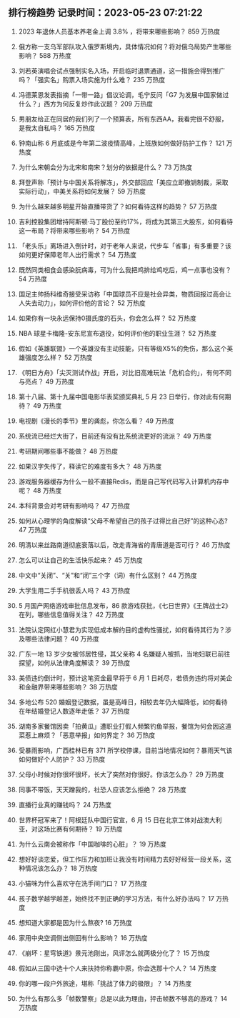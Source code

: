 
## 排行榜趋势 记录时间：2023-05-23 07:21:22
  
  1. 2023 年退休人员基本养老金上调 3.8% ，将带来哪些影响？ 859 万热度
    
  2. 俄方称一支乌军部队攻入俄罗斯境内，具体情况如何？将对俄乌局势产生哪些影响？ 588 万热度
    
  3. 刘若英演唱会试点强制实名入场，开启临时退票通道，这一措施会得到推广吗？「强实名」购票入场实施为什么难？ 235 万热度
    
  4. 冯德莱恩发表指摘「一带一路」倡议论调，毛宁反问「G7 为发展中国家做过什么？」西方为何反复炒作此议题？ 209 万热度
    
  5. 男朋友给正在同居的我们列了一个预算表，所有东西AA，我看完很不舒服，是我太自私吗？ 165 万热度
    
  6. 钟南山称 6 月底或是今年第二波疫情高峰，上班族如何做好防护工作？ 121 万热度
    
  7. 为什么宋朝会分为北宋和南宋？划分的依据是什么？ 73 万热度
    
  8. 拜登声称「预计与中国关系将解冻」，外交部回应「美应立即撤销制裁，采取实际行动」，中美关系将如何发展？ 59 万热度
    
  9. 为什么越来越多明星开始直播带货了？如何看待这样的趋势？ 57 万热度
    
  10. 吉利控股集团增持阿斯顿·马丁股份至约17%，将成为其第三大股东，如何看待这一布局？将带来哪些影响？ 54 万热度
    
  11. 「老头乐」离场进入倒计时，对于老年人来说，代步车「省事」有多重要？该如何更好保障老年人出行需求？ 54 万热度
    
  12. 既然同类相食会感染䏓病毒，可为什么我把鸡排给鸡吃后，鸡一点事也没有？ 54 万热度
    
  13. 国足主帅扬科维奇接受采访称「中国球员不应是社会异类，物质回报过高会让人失去动力」，如何评价他的言论？ 52 万热度
    
  14. 如果你有一块永远保持0摄氏度的石头，你会怎么样？ 52 万热度
    
  15. NBA 球星卡梅隆-安东尼宣布退役，如何评价他的职业生涯？ 52 万热度
    
  16. 假如《英雄联盟》一个英雄没有主动技能，只有等级X5%的免伤，那么这个英雄强度怎么样？ 52 万热度
    
  17. 《明日方舟》「尖灭测试作战」开启，对比旧高难玩法「危机合约」，有何不同与亮点？ 49 万热度
    
  18. 第十八届、第十九届中国电影华表奖颁奖典礼 5 月 23 日举行，你对此有何期待？ 49 万热度
    
  19. 电视剧《漫长的季节》里的龚彪，你怎么看？ 49 万热度
    
  20. 系统流已经烂大街了，目前还有没有比系统流更好的流派？ 49 万热度
    
  21. 考研期间哪些事不能做？ 48 万热度
    
  22. 如果汉字失传了，释读它的难度有多大？ 48 万热度
    
  23. 游戏服务器缓存为什么一般不直接Redis，而是自己写代码写入计算机内存中呢？ 48 万热度
    
  24. 本科背景会对考研有影响吗？ 47 万热度
    
  25. 如何从心理学的角度解读“父母不希望自己的孩子过得比自己好”的这种心态? 47 万热度
    
  26. 明清以来丝路南道彻底衰落以后，改走青海省的青唐道是否可行？ 46 万热度
    
  27. 怎么可以让自己的生活快乐起来？ 45 万热度
    
  28. 中文中“关闭”、“关”和“闭”三个字（词）有什么区别？ 44 万热度
    
  29. 大学生用二手手机很丢人吗？ 43 万热度
    
  30. 5 月国产网络游戏审批信息发布，86 款游戏获批，《七日世界》《王牌战士2》在列，哪些信息值得关注？ 42 万热度
    
  31. 法院认定网红小慧君为实现低成本解约目的虚构性骚扰，如何看待其行为？涉及哪些法律问题？ 40 万热度
    
  32. 广东一地 13 岁少女被邻居性侵，其父亲称 4 名嫌疑人被抓，当地妇联已前往探望，如何从法律角度解读？ 39 万热度
    
  33. 美债违约倒计时，预计这笔资金最早将于 6 月 1 日耗尽，若债务违约将对美企和金融界带来哪些影响？ 38 万热度
    
  34. 多地公布 520 婚姻登记数据，虽是高峰日，相较去年仍大幅降低，如何看待在年结婚登记人数逐年走低？ 37 万热度
    
  35. 湖南多家餐馆因卖「拍黄瓜」遭职业打假人频繁钓鱼举报，餐馆为何会因这道菜惹上麻烦？「恶意举报」如何界定？ 36 万热度
    
  36. 受暴雨影响，广西桂林已有 371 所学校停课，目前当地情况如何？暴雨天气该如何做好个人防护？ 33 万热度
    
  37. 父母小时候对你很坏很坏，长大了突然对你很好。你该怎么办？ 29 万热度
    
  38. 同事不带饭，天天蹭我的，社恐人应该怎么拒绝？ 28 万热度
    
  39. 直播行业真的赚钱吗？ 24 万热度
    
  40. 世界杯冠军来了！阿根廷队中国行官宣，6 月 15 日在北京工体对战澳大利亚，对这场比赛有何期待？ 19 万热度
    
  41. 为什么云南会被称作「中国咖啡的心脏」？ 19 万热度
    
  42. 想好好谈恋爱，但工作压力和加班让我没有时间精力去好好经营一段关系，这种情况该怎么办？ 18 万热度
    
  43. 小猫咪为什么喜欢守在洗手间门口？ 17 万热度
    
  44. 孩子数学越学越差，始终找不到正确的学习方法，有什么好办法吗？ 17 万热度
    
  45. 想知道大家都是因为什么熬夜? 16 万热度
    
  46. 家用中央空调侧出侧回有什么影响？ 16 万热度
    
  47. 《崩坏：星穹铁道》景元池刚出，风评怎么就两极分化了？ 15 万热度
    
  48. 假如从三国中选十个人来扶持你称霸中原，你会选那十个人？ 14 万热度
    
  49. 你的哪一段户外旅途，堪称「挑战了体力的极限」？ 14 万热度
    
  50. 为什么有那么多「帧数警察」总是以此为理由，抨击帧数不够高的游戏？ 14 万热度
    